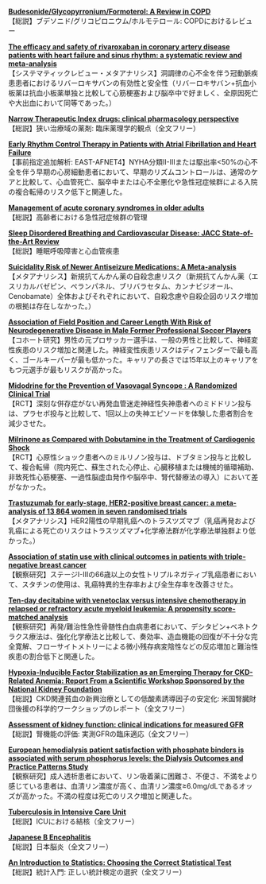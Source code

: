 [**Budesonide/Glycopyrronium/Formoterol: A Review in COPD**](https://pubmed.ncbi.nlm.nih.gov/34342835/)  
【総説】ブデソニド/グリコピロニウム/ホルモテロール: COPDにおけるレビュー

[**The efficacy and safety of rivaroxaban in coronary artery disease patients with heart failure and sinus rhythm: a systematic review and meta-analysis**](https://pubmed.ncbi.nlm.nih.gov/34345970/)  
【システマティックレビュー・メタアナリシス】洞調律の心不全を伴う冠動脈疾患患者におけるリバーロキサバンの有効性と安全性（リバーロキサバン+抗血小板薬は抗血小板薬単独と比較して心筋梗塞および脳卒中で好ましく、全原因死亡や大出血において同等であった。）

[**Narrow Therapeutic Index drugs: clinical pharmacology perspective**](https://pubmed.ncbi.nlm.nih.gov/34347858/)  
【総説】狭い治療域の薬剤: 臨床薬理学的観点（全文フリー）

[**Early Rhythm Control Therapy in Patients with Atrial Fibrillation and Heart Failure**](https://pubmed.ncbi.nlm.nih.gov/34328366/)  
【事前指定追加解析: EAST-AFNET4】NYHA分類II-IIIまたは駆出率<50%の心不全を伴う早期の心房細動患者において、早期のリズムコントロールは、通常のケアと比較して、心血管死亡、脳卒中または心不全悪化や急性冠症候群による入院の複合転帰のリスク低下と関連した。

[**Management of acute coronary syndromes in older adults**](https://pubmed.ncbi.nlm.nih.gov/34347065/)  
【総説】高齢者における急性冠症候群の管理

[**Sleep Disordered Breathing and Cardiovascular Disease: JACC State-of-the-Art Review**](https://pubmed.ncbi.nlm.nih.gov/34353537/)  
【総説】睡眠呼吸障害と心血管疾患

[**Suicidality Risk of Newer Antiseizure Medications: A Meta-analysis**](https://pubmed.ncbi.nlm.nih.gov/34338718/)  
【メタアナリシス】新規抗てんかん薬の自殺念慮リスク（新規抗てんかん薬（エスリカルバゼピン、ペランパネル、ブリバラセタム、カンナビジオール、Cenobamate）全体およびそれぞれにおいて、自殺念慮や自殺企図のリスク増加の根拠は存在しなかった。）

[**Association of Field Position and Career Length With Risk of Neurodegenerative Disease in Male Former Professional Soccer Players**](https://pubmed.ncbi.nlm.nih.gov/34338724/)  
【コホート研究】男性の元プロサッカー選手は、一般の男性と比較して、神経変性疾患のリスク増加と関連した。神経変性疾患リスクはディフェンダーで最も高く、ゴールキーパーが最も低かった。キャリアの長さでは15年以上のキャリアをもつ元選手が最もリスクが高かった。

[**Midodrine for the Prevention of Vasovagal Syncope : A Randomized Clinical Trial**](https://pubmed.ncbi.nlm.nih.gov/34339231/)  
【RCT】深刻な併存症がない再発血管迷走神経性失神患者へのミドドリン投与は、プラセボ投与と比較して、1回以上の失神エピソードを体験した患者割合を減少させた。

[**Milrinone as Compared with Dobutamine in the Treatment of Cardiogenic Shock**](https://pubmed.ncbi.nlm.nih.gov/34347952/)  
【RCT】心原性ショック患者へのミルリノン投与は、ドブタミン投与と比較して、複合転帰（院内死亡、蘇生された心停止、心臓移植または機械的循環補助、非致死性心筋梗塞、一過性脳虚血発作や脳卒中、腎代替療法の導入）において差がなかった。

[**Trastuzumab for early-stage, HER2-positive breast cancer: a meta-analysis of 13 864 women in seven randomised trials**](https://pubmed.ncbi.nlm.nih.gov/34339645/)  
【メタアナリシス】HER2陽性の早期乳癌へのトラスツズマブ（乳癌再発および乳癌による死亡のリスクはトラスツズマブ+化学療法群が化学療法単独群より低かった。）

[**Association of statin use with clinical outcomes in patients with triple-negative breast cancer**](https://pubmed.ncbi.nlm.nih.gov/34342892/)  
【観察研究】ステージI-IIIの66歳以上の女性トリプルネガティブ乳癌患者において、スタチンの使用は、乳癌特異的生存率および全生存率を改善させた。

[**Ten-day decitabine with venetoclax versus intensive chemotherapy in relapsed or refractory acute myeloid leukemia: A propensity score-matched analysis**](https://pubmed.ncbi.nlm.nih.gov/34343352/)  
【観察研究】再発/難治性急性骨髄性白血病患者において、デシタビン+ベネトクラクス療法は、強化化学療法と比較して、奏効率、造血機能の回復が不十分な完全寛解、フローサイトメトリーによる微小残存病変陰性などの反応増加と難治性疾患の割合低下と関連した。

[**Hypoxia-Inducible Factor Stabilization as an Emerging Therapy for CKD-Related Anemia: Report From a Scientific Workshop Sponsored by the National Kidney Foundation**](https://pubmed.ncbi.nlm.nih.gov/34332007/)  
【総説】CKD関連貧血の新興治療としての低酸素誘導因子の安定化: 米国腎臓財団後援の科学的ワークショップのレポート（全文フリー）

[**Assessment of kidney function: clinical indications for measured GFR**](https://pubmed.ncbi.nlm.nih.gov/34345408/)  
【総説】腎機能の評価: 実測GFRの臨床適応（全文フリー）

[**European hemodialysis patient satisfaction with phosphate binders is associated with serum phosphorus levels: the Dialysis Outcomes and Practice Patterns Study**](https://pubmed.ncbi.nlm.nih.gov/34345411/)  
【観察研究】成人透析患者において、リン吸着薬に困難さ、不便さ、不満をより感じている患者は、血清リン濃度が高く、血清リン濃度≥6.0mg/dLであるオッズが高かった。不満の程度は死亡のリスク増加と関連した。

[**Tuberculosis in Intensive Care Unit**](https://pubmed.ncbi.nlm.nih.gov/34345130/)  
【総説】ICUにおける結核（全文フリー）

[**Japanese B Encephalitis**](https://pubmed.ncbi.nlm.nih.gov/34345134/)  
【総説】日本脳炎（全文フリー）

[**An Introduction to Statistics: Choosing the Correct Statistical Test**](https://pubmed.ncbi.nlm.nih.gov/34345136/)  
【総説】統計入門: 正しい統計検定の選択（全文フリー）
